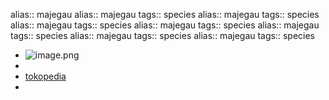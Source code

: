 alias:: majegau
alias:: majegau
tags:: species
alias:: majegau
tags:: species
alias:: majegau
tags:: species
alias:: majegau
tags:: species
alias:: majegau
tags:: species
alias:: majegau
tags:: species
alias:: majegau
tags:: species

- ![image.png](https://peach-geographical-bat-397.mypinata.cloud/ipfs/QmVc8YBX43YfrRUsaSUvULp53rMoULor1xiwweTSxJ9SNb)
-
- [tokopedia](https://www.tokopedia.com/griyabibitmurah/bibit-pohon-majegau-cempaga-khas-bali?extParam=ivf%3Dfalse%26src%3Dsearch)
-